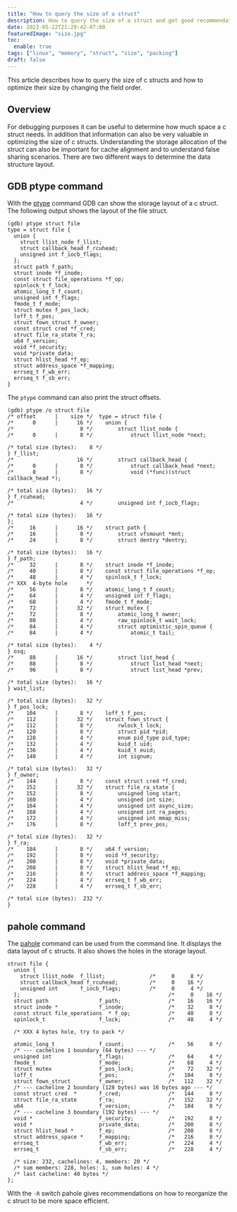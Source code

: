 ```yaml
---
title: "How to query the size of a struct"
description: How to query the size of a struct and get good recommendation on packing 
date: 2023-05-22T21:29:42-07:00
featuredImage: "size.jpg"
toc:
  enable: true
tags: ["linux", "memory", "struct", "size", "packing"]
draft: false
---
```


This article describes how to query the size of c structs and how to optimize 
their size by changing the field order.
<!--more-->

## Overview
For debugging purposes it can be useful to determine how much space a c struct needs.
In addition that information can also be very valuable in optimizing the size of c structs.
Understanding the storage allocation of the struct can also be important for cache
alignment and to understand false sharing scenarios. There are two different ways to
determine the data structure layout.

## GDB ptype command
With the [ptype](https://sourceware.org/gdb/onlinedocs/gdb/Symbols.html) command GDB can show the storage layout of a c struct. The following output
shows the layout of the file struct.

```shell
(gdb) ptype struct file
type = struct file {
  union {
    struct llist_node f_llist;
    struct callback_head f_rcuhead;
    unsigned int f_iocb_flags;
  };
  struct path f_path;
  struct inode *f_inode;
  const struct file_operations *f_op;
  spinlock_t f_lock;
  atomic_long_t f_count;
  unsigned int f_flags;
  fmode_t f_mode;
  struct mutex f_pos_lock;
  loff_t f_pos;
  struct fown_struct f_owner;
  const struct cred *f_cred;
  struct file_ra_state f_ra;
  u64 f_version;
  void *f_security;
  void *private_data;
  struct hlist_head *f_ep;
  struct address_space *f_mapping;
  errseq_t f_wb_err;
  errseq_t f_sb_err;
}
```

The `ptype` command can also print the struct offsets.
```shell
(gdb) ptype /o struct file
/* offset      |    size */  type = struct file {
/*      0      |      16 */    union {
/*                     8 */        struct llist_node {
/*      0      |       8 */            struct llist_node *next;

/* total size (bytes):    8 */
} f_llist;
/*                    16 */        struct callback_head {
/*      0      |       8 */            struct callback_head *next;
/*      8      |       8 */            void (*func)(struct callback_head *);

/* total size (bytes):   16 */
} f_rcuhead;
/*                     4 */        unsigned int f_iocb_flags;

/* total size (bytes):   16 */
};
/*     16      |      16 */    struct path {
/*     16      |       8 */        struct vfsmount *mnt;
/*     24      |       8 */        struct dentry *dentry;

/* total size (bytes):   16 */
} f_path;
/*     32      |       8 */    struct inode *f_inode;
/*     40      |       8 */    const struct file_operations *f_op;
/*     48      |       4 */    spinlock_t f_lock;
/* XXX  4-byte hole      */
/*     56      |       8 */    atomic_long_t f_count;
/*     64      |       4 */    unsigned int f_flags;
/*     68      |       4 */    fmode_t f_mode;
/*     72      |      32 */    struct mutex {
/*     72      |       8 */        atomic_long_t owner;
/*     80      |       4 */        raw_spinlock_t wait_lock;
/*     84      |       4 */        struct optimistic_spin_queue {
/*     84      |       4 */            atomic_t tail;

/* total size (bytes):    4 */
} osq;
/*     88      |      16 */        struct list_head {
/*     88      |       8 */            struct list_head *next;
/*     96      |       8 */            struct list_head *prev;

/* total size (bytes):   16 */
} wait_list;

/* total size (bytes):   32 */
} f_pos_lock;
/*    104      |       8 */    loff_t f_pos;
/*    112      |      32 */    struct fown_struct {
/*    112      |       8 */        rwlock_t lock;
/*    120      |       8 */        struct pid *pid;
/*    128      |       4 */        enum pid_type pid_type;
/*    132      |       4 */        kuid_t uid;
/*    136      |       4 */        kuid_t euid;
/*    140      |       4 */        int signum;

/* total size (bytes):   32 */
} f_owner;
/*    144      |       8 */    const struct cred *f_cred;
/*    152      |      32 */    struct file_ra_state {
/*    152      |       8 */        unsigned long start;
/*    160      |       4 */        unsigned int size;
/*    164      |       4 */        unsigned int async_size;
/*    168      |       4 */        unsigned int ra_pages;
/*    172      |       4 */        unsigned int mmap_miss;
/*    176      |       8 */        loff_t prev_pos;

/* total size (bytes):   32 */
} f_ra;
/*    184      |       8 */    u64 f_version;
/*    192      |       8 */    void *f_security;
/*    200      |       8 */    void *private_data;
/*    208      |       8 */    struct hlist_head *f_ep;
/*    216      |       8 */    struct address_space *f_mapping;
/*    224      |       4 */    errseq_t f_wb_err;
/*    228      |       4 */    errseq_t f_sb_err;

/* total size (bytes):  232 */
}
```


## pahole command
The [pahole](https://man.archlinux.org/man/extra/pahole/pahole.1.en) command can be used from the command line. It displays the
data layout of c structs. It also shows the holes in the storage layout.

```shell
struct file {
  union {
    struct llist_node  f_llist;              /*     0     8 */
    struct callback_head f_rcuhead;          /*     0    16 */
    unsigned int       f_iocb_flags;         /*     0     4 */
  };                                               /*     0    16 */
  struct path                f_path;               /*    16    16 */
  struct inode *             f_inode;              /*    32     8 */
  const struct file_operations  * f_op;            /*    40     8 */
  spinlock_t                 f_lock;               /*    48     4 */

  /* XXX 4 bytes hole, try to pack */

  atomic_long_t              f_count;              /*    56     8 */
  /* --- cacheline 1 boundary (64 bytes) --- */
  unsigned int               f_flags;              /*    64     4 */
  fmode_t                    f_mode;               /*    68     4 */
  struct mutex               f_pos_lock;           /*    72    32 */
  loff_t                     f_pos;                /*   104     8 */
  struct fown_struct         f_owner;              /*   112    32 */
  /* --- cacheline 2 boundary (128 bytes) was 16 bytes ago --- */
  const struct cred  *       f_cred;               /*   144     8 */
  struct file_ra_state       f_ra;                 /*   152    32 */
  u64                        f_version;            /*   184     8 */
  /* --- cacheline 3 boundary (192 bytes) --- */
  void *                     f_security;           /*   192     8 */
  void *                     private_data;         /*   200     8 */
  struct hlist_head *        f_ep;                 /*   208     8 */
  struct address_space *     f_mapping;            /*   216     8 */
  errseq_t                   f_wb_err;             /*   224     4 */
  errseq_t                   f_sb_err;             /*   228     4 */

  /* size: 232, cachelines: 4, members: 20 */
  /* sum members: 228, holes: 1, sum holes: 4 */
  /* last cacheline: 40 bytes */
};
```

With the `-R` switch pahole gives recommendations on how to reorganize the c struct to be
more space efficient.
